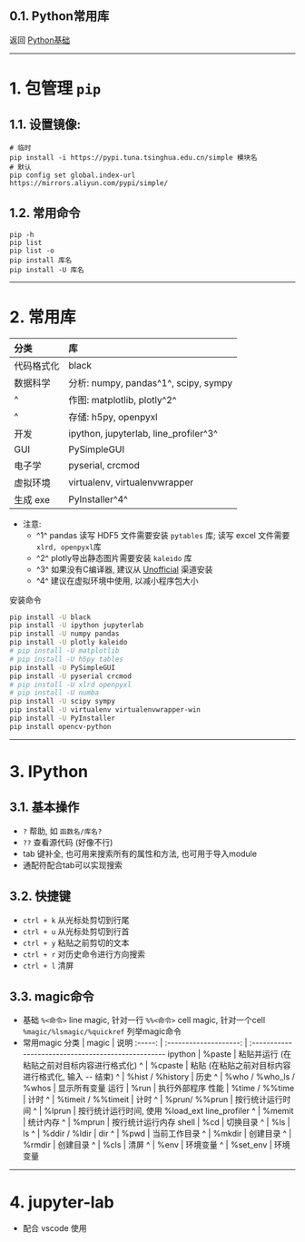 
0.1. **Python常用库**
--------------------------------------------------------------------------------
返回 [Python基础](Python%20笔记%EF%BC%9APython%20基础.md)

--------------------------------------------------------------------------------
# 1. 包管理 `pip`
## 1.1. 设置镜像:
```shell
# 临时
pip install -i https://pypi.tuna.tsinghua.edu.cn/simple 模块名
# 默认
pip config set global.index-url https://mirrors.aliyun.com/pypi/simple/
```
## 1.2. 常用命令
```shell
pip -h
pip list
pip list -o
pip install 库名
pip install -U 库名
```

--------------------------------------------------------------------------------
# 2. 常用库
分类       | 库
:--------- | :--------------------------------------
代码格式化 | black
数据科学   | 分析: numpy, pandas^1^, scipy, sympy
^          | 作图: matplotlib, plotly^2^
^          | 存储: h5py, openpyxl
开发       | ipython, jupyterlab, line_profiler^3^
GUI        | PySimpleGUI
电子学     | pyserial, crcmod
虚拟环境   | virtualenv, virtualenvwrapper
生成 exe   | PyInstaller^4^

* 注意:
    * ^1^ pandas 读写 HDF5 文件需要安装 `pytables` 库; 读写 excel 文件需要`xlrd, openpyxl`库
    * ^2^ plotly导出静态图片需要安装 `kaleido` 库
    * ^3^ 如果没有C编译器, 建议从 [Unofficial](https://www.lfd.uci.edu/~gohlke/pythonlibs/) 渠道安装
    * ^4^ 建议在虚拟环境中使用, 以减小程序包大小

安装命令
``` bash
pip install -U black
pip install -U ipython jupyterlab
pip install -U numpy pandas
pip install -U plotly kaleido
# pip install -U matplotlib
# pip install -U h5py tables
pip install -U PySimpleGUI
pip install -U pyserial crcmod
# pip install -U xlrd openpyxl
# pip install -U numba
pip install -U scipy sympy
pip install -U virtualenv virtualenvwrapper-win
pip install -U PyInstaller
pip install opencv-python
```

--------------------------------------------------------------------------------
# 3. IPython

## 3.1. 基本操作
* `?` 帮助,  如 `函数名/库名?`
* `??` 查看源代码 (好像不行)
* tab 键补全, 也可用来搜索所有的属性和方法, 也可用于导入module
* 通配符配合tab可以实现搜索

## 3.2. 快捷键
* `ctrl + k` 从光标处剪切到行尾
* `ctrl + u` 从光标处剪切到行首
* `ctrl + y` 粘贴之前剪切的文本
* `ctrl + r` 对历史命令进行方向搜索
* `ctrl + l` 清屏

## 3.3. magic命令
* 基础
    `%<命令>` line magic, 针对一行
    `%%<命令>`  cell magic, 针对一个cell
    `%magic/%lsmagic/%quickref`   列举magic命令
* 常用magic
    分类    | magic                  | 说明
    :-----: | :--------------------: | :--------------------------------------------------
    ipython | %paste                 | 粘贴并运行 (在粘贴之前对目标内容进行格式化)
    ^       | %cpaste                | 粘贴 (在粘贴之前对目标内容进行格式化, 输入 -- 结束)
    ^       | %hist / %history       | 历史
    ^       | %who / %who_ls / %whos | 显示所有变量
    运行    | %run                   | 执行外部程序
    性能    | %time / %%time         | 计时
    ^       | %timeit / %%timeit     | 计时
    ^       | %prun/ %%prun          | 按行统计运行时间
    ^       | %lprun                 | 按行统计运行时间, 使用 %load_ext line_profiler
    ^       | %memit                 | 统计内存
    ^       | %mprun                 | 按行统计运行内存
    shell   | %cd                    | 切换目录
    ^       | %ls                    | ls
    ^       | %ddir / %ldir          | dir
    ^       | %pwd                   | 当前工作目录
    ^       | %mkdir                 | 创建目录
    ^       | %rmdir                 | 创建目录
    ^       | %cls                   | 清屏
    ^       | %env                   | 环境变量
    ^       | %set_env               | 环境变量

--------------------------------------------------------------------------------
# 4. jupyter-lab
* 配合 vscode 使用
